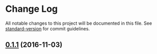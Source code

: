 # Change Log

All notable changes to this project will be documented in this file. See [standard-version](https://github.com/conventional-changelog/standard-version) for commit guidelines.

<a name="0.1.1"></a>
## [0.1.1](https://github.com/nexdrew/rewrite-shrinkwrap-urls/compare/v0.1.0...v0.1.1) (2016-11-03)
